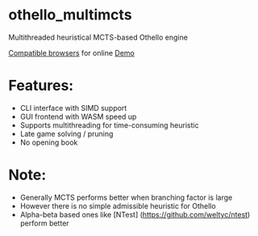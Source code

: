 # othello_multimcts
Multithreaded heuristical MCTS-based Othello engine

[Compatible browsers](https://developer.mozilla.org/en-US/docs/WebAssembly#browser_compatibility)
for online [Demo](https://xumarcus.github.io/othello_multimcts)

# Features:
* CLI interface with SIMD support
* GUI frontend with WASM speed up
* Supports multithreading for time-consuming heuristic
* Late game solving / pruning
* No opening book

# Note:
* Generally MCTS performs better when branching factor is large
* However there is no simple admissible heuristic for Othello
* Alpha-beta based ones like [NTest] (https://github.com/weltyc/ntest) perform better
